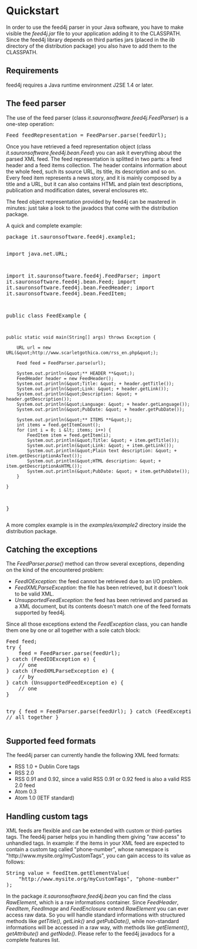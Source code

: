 <html xmlns="http://www.w3.org/1999/xhtml">
<head>
<meta http-equiv="Content-Type" content="text/html; charset=iso-8859-1" />
</head>
<body>
<h1>Quickstart</h1>
<p>In order to use the feed4j parser in your Java software, you have to make visible the <em>feed4j.jar</em> file to your application adding it to the CLASSPATH. Since the feed4j library depends on third parties jars (placed in the <em>lib</em> directory of the distribution package) you also have to add them to the CLASSPATH. </p>
<h2>Requirements</h2>
<p>feed4j requires a Java runtime environment J2SE 1.4 or later.</p>
<h2>The feed parser</h2>
<p>The use of the feed parser (class <em>it.sauronsoftware.feed4j.FeedParser</em>) is a one-step operation: </p>
<pre>Feed feedRepresentation = FeedParser.parse(feedUrl);</pre>
<p>Once you have retrieved a feed representation object (class <em>it.sauronsoftware.feed4j.bean.Feed</em>) you can ask it everything about the parsed XML feed. The feed representation is splitted in two parts: a feed header and a feed items collection. The header contains information about the whole feed, such its source URL, its title, its description and so on. Every feed item represents a news story, and it is mainly composed by a title and a URL, but it can also contains HTML and plain text descriptions, publication and modification dates, several enclosures etc.</p>
<p>The feed object representation provided by feed4j can be mastered in minutes: just take a look to the javadocs that come with the distribution package.</p>
<p>A quick and complete example:</p>
<pre>package it.sauronsoftware.feed4j.example1;

import java.net.URL;

import it.sauronsoftware.feed4j.FeedParser;
import it.sauronsoftware.feed4j.bean.Feed;
import it.sauronsoftware.feed4j.bean.FeedHeader;
import it.sauronsoftware.feed4j.bean.FeedItem;

public class FeedExample {

	public static void main(String[] args) throws Exception {
		
		URL url = new URL(&quot;http://www.scarletgothica.com/rss_en.php&quot;);
		
		Feed feed = FeedParser.parse(url);
		
		System.out.println(&quot;** HEADER **&quot;);
		FeedHeader header = new FeedHeader();
		System.out.println(&quot;Title: &quot; + header.getTitle());
		System.out.println(&quot;Link: &quot; + header.getLink());
		System.out.println(&quot;Description: &quot; + header.getDescription());
		System.out.println(&quot;Language: &quot; + header.getLanguage());
		System.out.println(&quot;PubDate: &quot; + header.getPubDate());
		
		System.out.println(&quot;** ITEMS **&quot;);
		int items = feed.getItemCount();
		for (int i = 0; i &lt; items; i++) {
			FeedItem item = feed.getItem(i);
			System.out.println(&quot;Title: &quot; + item.getTitle());
			System.out.println(&quot;Link: &quot; + item.getLink());
			System.out.println(&quot;Plain text description: &quot; + item.getDescriptionAsText());
			System.out.println(&quot;HTML description: &quot; + item.getDescriptionAsHTML());
			System.out.println(&quot;PubDate: &quot; + item.getPubDate());
		}
		
	}

}</pre>
<p>A more complex example is in the <em>examples/example2</em> directory inside the distribution package.</p>
<h2>Catching the exceptions </h2>
<p>The <em>FeedParser.parse()</em> method can throw several exceptions, depending on the kind of the encountered problem:</p>
<ul>
  <li><em>FeedIOException</em>: the feed cannot be retrieved due to an I/O problem.</li>
  <li><em>FeedXMLParseException</em>: the file has been retrieved, but it doesn't look to be valid XML.</li>
  <li><em>UnsupportedFeedException</em>: the feed has been retrieved and parsed as a XML document, but its contents doesn't match one of the feed formats supported by feed4j.</li>
</ul>
<p>Since all those exceptions extend the <em>FeedException</em> class, you can handle them one by one or all together with a sole catch block:</p>
<pre>Feed feed;
try {
	feed = FeedParser.parse(feedUrl);
} catch (FeedIOException e) {
	// one
} catch (FeedXMLParseException e) {
	// by
} catch (UnsupportedFeedException e) {
	// one
}

try {
	feed = FeedParser.parse(feedUrl);
} catch (FeedException e) {
	// all together
}</pre>
<h2>Supported feed formats </h2>
<p>The feed4j parser can currently handle the following XML feed formats:</p>
<ul>
  <li>RSS 1.0 + Dublin Core tags</li>
  <li>RSS 2.0</li>
  <li>RSS 0.91 and 0.92, since a valid RSS 0.91 or 0.92 feed is also a valid RSS 2.0 feed</li>
  <li>Atom 0.3</li>
  <li>Atom 1.0 (IETF standard)</li>
</ul>
<h2>Handling custom tags</h2>
<p>XML feeds are flexible and can be extended with custom or third-parties tags. The feed4j parser helps you in handling them giving &quot;raw access&quot; to unhandled tags. In example: if the items in your XML feed are expected to contain a custom tag called &quot;phone-number&quot;, whose namespace is &quot;http://www.mysite.org/myCustomTags&quot;, you can gain access to its value as follows:</p>
<pre>String value = feedItem.getElementValue(
	"http://www.mysite.org/myCustomTags", "phone-number"
);</pre>
<p>In the package <em>it.sauronsoftware.feed4j.bean</em> you can find the class <em>RawElement</em>, which is a raw informations container. Since <em>FeedHeader</em>, <em>FeedItem</em>, <em>FeedImage</em> and <em>FeedEnclosure</em> extend <em>RawElement</em> you can ever access raw data. So you will handle standard informations with structured methods like <em>getTitle()</em>, <em>getLink()</em> and <em>getPubDate()</em>, while  non-standard informations will be accessed in a raw way, with methods like <em>getElement()</em>, <em>getAttribute()</em> and <em>getNode()</em>. Please refer to the feed4j javadocs for a  complete features list.</p>
</body>
</html>
